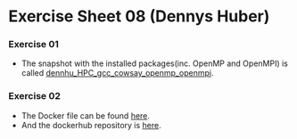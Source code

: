 # Exercise Sheet 08 (Dennys Huber)

### Exercise 01
- The snapshot with the installed packages(inc. OpenMP and OpenMPI) is called [dennhu_HPC_gcc_cowsay_openmp_openmpi](https://cloud.s3it.uzh.ch/project/images/b9a5587c-0a85-47cc-805e-a9e372f5fc1f/).

### Exercise 02
- The Docker file can be found [here](https://github.com/devnnys/hpc_esc_401_solutions/blob/main/exercise_session_08/Dockerfile).
- And the dockerhub repository is [here](https://hub.docker.com/repository/docker/dennyshuber/hpc_ex08_poissonsolver).

